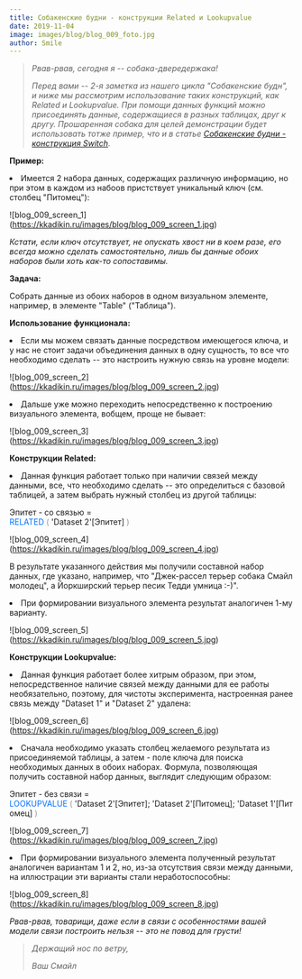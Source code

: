 ```yaml
---
title: Собакенские будни - конструкции Related и Lookupvalue
date: 2019-11-04
image: images/blog/blog_009_foto.jpg
author: Smile
---
```


> *Рвав-рвав, сегодня я -- собака-двередержака!*
>
> *Перед вами -- 2-я заметка из нашего цикла "Собакенские будн", и ниже мы рассмотрим использование таких конструкций, как Related и Lookupvalue. При помощи данных функций можно присоединять данные, содержащиеся в разных таблицах, друг к другу. Прошаренная собака для целей демонстрации будет использовать тотже пример, что и в статье [Собакенские будни - конструкция Switch](https://kkadikin.ru/ru/blog/blog_008/).*


**Пример:**

**<li>** Имеется 2 набора данных, содержащих различную информацию, но при этом в каждом из набоов пристствует уникальный ключ (см. столбец "Питомец"):

![blog_009_screen_1] (https://kkadikin.ru/images/blog/blog_009_screen_1.jpg)

*Кстати, если ключ отсутствует, не опускать хвост ни в коем разе, его всегда можно сделать самостоятельно, лишь бы данные обоих наборов были хоть как-то сопоставимы.*

**Задача:**

Собрать данные из обоих наборов в одном визуальном элементе, например, в элементе "Table" ("Таблица").


**Использование функционала:**

**<li>** Если мы можем связать данные посредством имеющегося ключа, и у нас не стоит задачи объединения данных в одну сущность, то все что необходимо сделать -- это настроить нужную связь на уровне модели:

![blog_009_screen_2] (https://kkadikin.ru/images/blog/blog_009_screen_2.jpg)

**<li>** Дальше уже можно переходить непосредственно к построению визуального элемента, вобщем, проще не бывает:

![blog_009_screen_3] (https://kkadikin.ru/images/blog/blog_009_screen_3.jpg)


**Конструкции Related:**

**<li>** Данная функция работает только при наличии связей между данными, все, что необходимо сделать -- это определиться с базовой таблицей, а затем выбрать нужный столбец из другой таблицы:

<!--Эпитет - со связью =
    RELATED ( ‘Dataset 2’[Эпитет] )-->

Эпитет&nbsp;-&nbsp;со&nbsp;связью&nbsp;=<br><span class="Keyword" style="color:#0070FF">RELATED</span><span class="Parenthesis" style="color:#969696">&nbsp;(</span>&nbsp;'Dataset&nbsp;2'[Эпитет]&nbsp;<span class="Parenthesis" style="color:#969696">)</span><br>

![blog_009_screen_4] (https://kkadikin.ru/images/blog/blog_009_screen_4.jpg)

В результате указанного действия мы получили составной набор данных, где указано, например, что "Джек-рассел терьер собака Смайл молодец", а Йоркширский терьер песик Тедди умница :-)".

**<li>** При формировании визуального элемента результат аналогичен 1-му варианту.

![blog_009_screen_5] (https://kkadikin.ru/images/blog/blog_009_screen_5.jpg)


**Конструкции Lookupvalue:**

**<li>** Данная функция работает более хитрым образом, при этом, непосредственное наличие связей между данными для ее работы необязательно, поэтому, для чистоты эксперимента, настроенная ранее связь между "Dataset 1" и "Dataset 2" удалена:

![blog_009_screen_6] (https://kkadikin.ru/images/blog/blog_009_screen_6.jpg)

**<li>** Сначала необходимо указать столбец желаемого результата из присоединяемой таблицы, а затем - поле ключа для поиска необходимых данных в обоих наборах. Формула, позволяющая получить составной набор данных, выглядит следующим образом:

<!--Эпитет - без связи =
    LOOKUPVALUE ( ‘Dataset 2’[Эпитет]; ‘Dataset 2’[Питомец]; ‘Dataset 1’[Питомец] )-->

Эпитет&nbsp;-&nbsp;без&nbsp;связи&nbsp;=<br><span class="Keyword" style="color:#0070FF">LOOKUPVALUE</span><span class="Parenthesis" style="color:#969696">&nbsp;(</span>&nbsp;'Dataset&nbsp;2'[Эпитет];&nbsp;'Dataset&nbsp;2'[Питомец];&nbsp;'Dataset&nbsp;1'[Питомец]&nbsp;<span class="Parenthesis" style="color:#969696">)</span><br>

![blog_009_screen_7] (https://kkadikin.ru/images/blog/blog_009_screen_7.jpg)

**<li>** При формировании визуального элемента полученный результат аналогичен вариантам 1 и 2, но, из-за отсутствия связи между данными, на иллюстрации эти варианты стали неработоспособны:

![blog_009_screen_8] (https://kkadikin.ru/images/blog/blog_009_screen_8.jpg)

*Рвав-рвав, товарищи, даже если в связи с особенностями вашей модели связи построить нельзя -- это не повод для грусти!*


> *Держащий нос по ветру,*
>
> *Ваш Смайл*